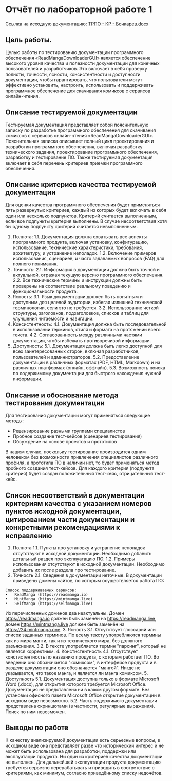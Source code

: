 # Отчёт по лабораторной работе 1

Ссылка на исходную документацию: [ТРПО - КР - Бочкарев.docx](https://github.com/squizduos/fa/blob/main/4/quality/lab1/%D0%A2%D0%A0%D0%9F%D0%9E%20-%20%D0%9A%D0%A0%20-%20%D0%91%D0%BE%D1%87%D0%BA%D0%B0%D1%80%D0%B5%D0%B2.docx)

## Цель работы.

Целью работы по тестированию документации программного обеспечения «ReadMangaDownloaderGUI» является обеспечение высокого уровня качества и полезности документации для конечных пользователей и разработчиков. Это включает в себя проверку полноты, точности, ясности, консистентности и доступности документации, чтобы гарантировать, что пользователи могут эффективно установить, настроить, использовать и поддерживать программное обеспечение для скачивания комиксов с сервисов онлайн-чтения.

## Описание тестируемой документации

Тестируемая документация представляет собой пояснительную записку по разработке программного обеспечения для скачивания комиксов с сервисов онлайн-чтения «ReadMangaDownloaderGUI». Пояснительная записка описывает полный цикл проектирования и разработки программного обеспечения, включая разработку технического задания, проектирование программного обеспечения, разработку и тестирование ПО. Также тестируемая документация включает в себя перечень критериев приемки программного обеспечения.

## Описание критериев качества тестируемой документации

Для оценки качества программного обеспечения будет применяться пять развернутых критериев, каждый из которых будет включать в себя один или несколько подпунктов. Критерий считается выполненным, если все подпункты критерия выполнены. В случае несоответствия хотя бы одному подпункту критерий считается невыполненным.

1.	Полнота:
1.1.	Документация должна охватывать все аспекты программного продукта, включая установку, конфигурацию, использование, технические характеристики, требования, архитектуру, и устранение неполадок.
1.2.	Включение примеров использования, сценариев, и часто задаваемых вопросов (FAQ) для полного понимания.
2.	Точность:
2.1.	Информация в документации должна быть точной и актуальной, отражая текущую версию программного обеспечения.
2.2.	Все технические термины и инструкции должны быть проверены на соответствие реальному поведению и функциональности продукта.
3.	Ясность:
3.1.	Язык документации должен быть понятным и доступным для целевой аудитории, избегая излишней технической терминологии, если это не требуется.
3.2.	Использование четкой структуры, заголовков, подзаголовков, списков и таблиц для улучшения читаемости и навигации.
4.	Консистентность:
4.1.	Документация должна быть последовательной в использовании терминов, стиля и формата на протяжении всего текста.
4.2.	Согласованность между различными частями документации, чтобы избежать противоречивой информации.
5.	Доступность:
5.1.	Документация должна быть легко доступной для всех заинтересованных сторон, включая разработчиков, пользователей и администраторов.
5.2.	Предоставление документации в различных форматах (PDF, HTML, Markdown) и на различных платформах (онлайн, оффлайн).
5.3.	Возможность поиска по содержимому документации для быстрого нахождения нужной информации.

## Описание и обоснование метода тестирования документации

Для тестирования документации могут применяться следующие методы:
- Рецензирование разными группами специалистов
- Пробное создание тест-кейсов (сценариев тестирования)
- Обсуждение на основе проектов и прототипов

В нашем случае, поскольку тестирование производится одним человеком без возможности привлечения специалистов различного профиля, а прототипа ПО в наличии нет, то будет применяться метод пробного создания тест-кейсов. Для каждого критерия (подпункта критерия) будет создан положительный тест-кейс, отрицательный тест-кейс.

## Список несоответствий в документации критериям качества с указанием номеров пунктов исходной документации, цитированием части документации и конкретными рекомендациями к исправлению

1. Полнота
1.1. Пункты про установку и устранение неполадок отсутствуют в исходной документации. Необходимо добавить детальный раздел про эксплуатацию ПО.
1.2. Примеры использования отсутствуют в исходной документации. Необходимо добавить их после раздела про тестирование.
2. Точность
2.1. Сведения в документации неточные. В документации приведены домены сайтов, по которым осуществляется работа ПО: 
```
Список поддерживаемых сервисов:
•	ReadManga (https://readmanga.io)
•	MintManga (https://mintmanga.live)
•	SelfManga (https://selfmanga.live)
```
Из перечисленных доменов два неактуальны. Домен https://readmanga.io должен быть заменён на https://readmanga.live, домен https://mintmanga.live должен быть заменён на https://24.mintmanga.one.
3. Ясность
3.1. Отсутствует глоссарий или список заданных терминов. По всему тексту употребляются термины как из мира манги, так и из технического мира, без должного разъяснения.
3.2. В тексте употребляется термин "парсинг", который не является корректным.
4. Констистентность
4.1. Отсутствует констистентность по названию продукта, с которым работает ПО. Во введении оно обозначается "комиксом", в интерфейсе продукта и в разделе документации оно обозначается "мангой". Нигде не указывается, что такое манга, и является ли манга комиксом.
5. Доступность
5.1. Документация доступна только в формате Microsoft Word (.docx), для открытия которого требуется Microsoft Office. Документация не представлена ни в каком другом формате. Без установки офисного пакета Microsoft Office открытие документации в исходном виде невозможно.
5.2. Часть содержимого документации представлена скриншотами (в частности, регулярные выражения). Поиск по ним невозможен. 

## Выводы по работе

К качеству анализируемой документации есть серьезные вопросы, в исходном виде она представляет разве что исторический интерес и не может быть использована для разработки, поддержки или эксплуатации продукта. Ни один из критериев качества документации не выполнен. Для дальнейшей эксплуатации продукта документацию требуется серьезно перерабатывать и приводить в соответствие с критериями, как минимум, согласно приведённому списку недочётов.
